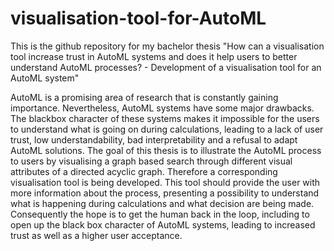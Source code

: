 # visualisation-tool-for-AutoML
This is the github repository for my bachelor thesis "How can a visualisation tool increase trust in AutoML systems and does it help users to better understand AutoML processes? - Development of a visualisation tool for an AutoML system"

AutoML is a promising area of research that is constantly gaining importance. Nevertheless, AutoML systems have some major drawbacks. The blackbox character of these systems makes it impossible for the users to understand what is going on during calculations, leading to a lack of user trust, low understandability, bad interpretability and a refusal to adapt AutoML solutions. The goal of this thesis is to illustrate the AutoML process to users by visualising a graph based search through different visual attributes of a directed acyclic graph. Therefore a corresponding visualisation tool is being developed. This tool should provide the user with more information about the process, presenting a possibility to understand what is happening during calculations and what decision are being made. Consequently the hope is to get the human back in the loop, including to open up the black box character of AutoML systems, leading to increased trust as well as a higher user acceptance.
